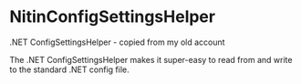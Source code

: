 NitinConfigSettingsHelper
=========================

.NET ConfigSettingsHelper - copied from my old account

The .NET ConfigSettingsHelper makes it super-easy to read from and write to the standard .NET config file.
